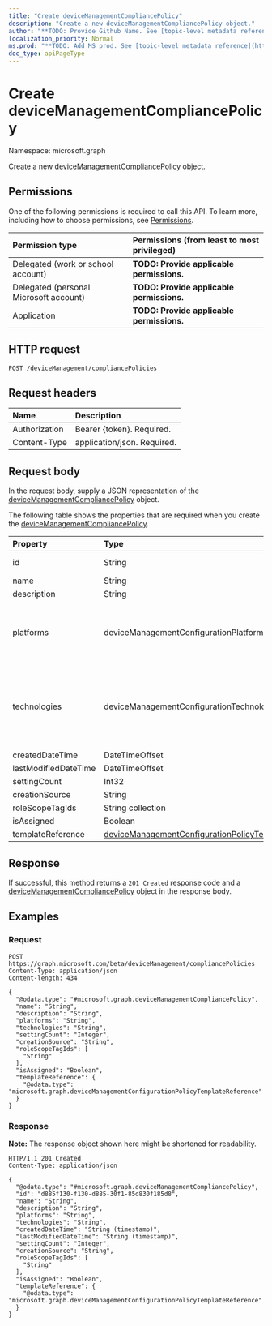 ```yaml
---
title: "Create deviceManagementCompliancePolicy"
description: "Create a new deviceManagementCompliancePolicy object."
author: "**TODO: Provide Github Name. See [topic-level metadata reference](https://msgo.azurewebsites.net/add/document/guidelines/metadata.html#topic-level-metadata)**"
localization_priority: Normal
ms.prod: "**TODO: Add MS prod. See [topic-level metadata reference](https://msgo.azurewebsites.net/add/document/guidelines/metadata.html#topic-level-metadata)**"
doc_type: apiPageType
---
```


# Create deviceManagementCompliancePolicy
Namespace: microsoft.graph

Create a new [deviceManagementCompliancePolicy](../resources/intune-devicemanagementcompliancepolicy.md) object.

## Permissions
One of the following permissions is required to call this API. To learn more, including how to choose permissions, see [Permissions](/graph/permissions-reference).

|Permission type|Permissions (from least to most privileged)|
|:---|:---|
|Delegated (work or school account)|**TODO: Provide applicable permissions.**|
|Delegated (personal Microsoft account)|**TODO: Provide applicable permissions.**|
|Application|**TODO: Provide applicable permissions.**|

## HTTP request

<!-- {
  "blockType": "ignored"
}
-->
``` http
POST /deviceManagement/compliancePolicies
```

## Request headers
|Name|Description|
|:---|:---|
|Authorization|Bearer {token}. Required.|
|Content-Type|application/json. Required.|

## Request body
In the request body, supply a JSON representation of the [deviceManagementCompliancePolicy](../resources/intune-devicemanagementcompliancepolicy.md) object.

The following table shows the properties that are required when you create the [deviceManagementCompliancePolicy](../resources/intune-devicemanagementcompliancepolicy.md).

|Property|Type|Description|
|:---|:---|:---|
|id|String|**TODO: Add Description** Inherited from [entity](../resources/entity.md)|
|name|String|**TODO: Add Description**|
|description|String|**TODO: Add Description**|
|platforms|deviceManagementConfigurationPlatforms|**TODO: Add Description**. Possible values are: `none`, `android`, `androidEnterprise`, `iOS`, `macOS`, `windows10X`, `windows10`.|
|technologies|deviceManagementConfigurationTechnologies|**TODO: Add Description**. Possible values are: `none`, `mdm`, `windows10XManagement`, `configManager`, `intuneManagementExtension`, `thirdParty`, `documentGateway`, `appleRemoteManagement`.|
|createdDateTime|DateTimeOffset|**TODO: Add Description**|
|lastModifiedDateTime|DateTimeOffset|**TODO: Add Description**|
|settingCount|Int32|**TODO: Add Description**|
|creationSource|String|**TODO: Add Description**|
|roleScopeTagIds|String collection|**TODO: Add Description**|
|isAssigned|Boolean|**TODO: Add Description**|
|templateReference|[deviceManagementConfigurationPolicyTemplateReference](../resources/intune-devicemanagementconfigurationpolicytemplatereference.md)|**TODO: Add Description**|



## Response

If successful, this method returns a `201 Created` response code and a [deviceManagementCompliancePolicy](../resources/intune-devicemanagementcompliancepolicy.md) object in the response body.

## Examples

### Request
<!-- {
  "blockType": "request",
  "name": "create_devicemanagementcompliancepolicy_from_"
}
-->
``` http
POST https://graph.microsoft.com/beta/deviceManagement/compliancePolicies
Content-Type: application/json
Content-length: 434

{
  "@odata.type": "#microsoft.graph.deviceManagementCompliancePolicy",
  "name": "String",
  "description": "String",
  "platforms": "String",
  "technologies": "String",
  "settingCount": "Integer",
  "creationSource": "String",
  "roleScopeTagIds": [
    "String"
  ],
  "isAssigned": "Boolean",
  "templateReference": {
    "@odata.type": "microsoft.graph.deviceManagementConfigurationPolicyTemplateReference"
  }
}
```


### Response
**Note:** The response object shown here might be shortened for readability.
<!-- {
  "blockType": "response",
  "truncated": true,
  "@odata.type": "microsoft.graph.deviceManagementCompliancePolicy"
}
-->
``` http
HTTP/1.1 201 Created
Content-Type: application/json

{
  "@odata.type": "#microsoft.graph.deviceManagementCompliancePolicy",
  "id": "d885f130-f130-d885-30f1-85d830f185d8",
  "name": "String",
  "description": "String",
  "platforms": "String",
  "technologies": "String",
  "createdDateTime": "String (timestamp)",
  "lastModifiedDateTime": "String (timestamp)",
  "settingCount": "Integer",
  "creationSource": "String",
  "roleScopeTagIds": [
    "String"
  ],
  "isAssigned": "Boolean",
  "templateReference": {
    "@odata.type": "microsoft.graph.deviceManagementConfigurationPolicyTemplateReference"
  }
}
```

